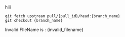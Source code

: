 hiii
```
git fetch upstream pull/{pull_id}/head:{branch_name}
git checkout {branch_name}
```

Invalid FIleName is : {invalid_filename}